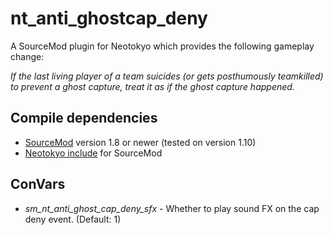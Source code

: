 # nt_anti_ghostcap_deny
A SourceMod plugin for Neotokyo which provides the following gameplay change:

*If the last living player of a team suicides (or gets posthumously teamkilled) to prevent a ghost capture, treat it as if the ghost capture happened.*

## Compile dependencies
* [SourceMod](https://www.sourcemod.net/) version 1.8 or newer (tested on version 1.10)
* [Neotokyo include](https://github.com/softashell/sourcemod-nt-include) for SourceMod

## ConVars
* *sm_nt_anti_ghost_cap_deny_sfx* - Whether to play sound FX on the cap deny event. (Default: 1)
